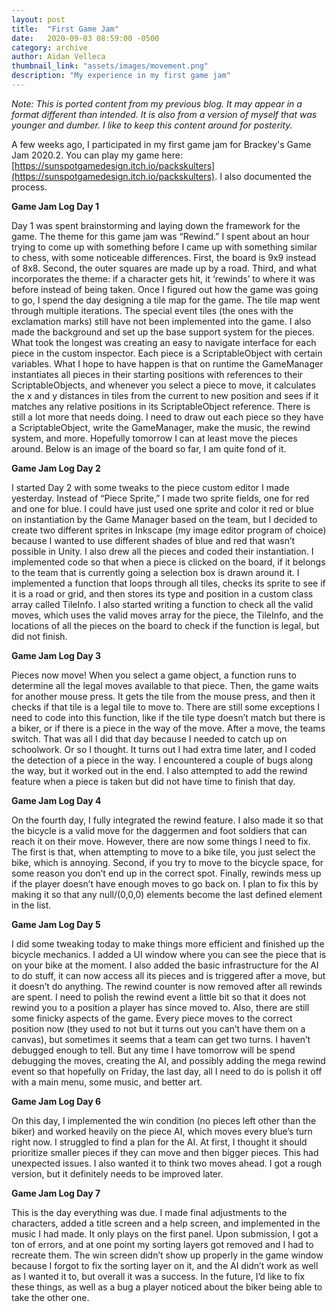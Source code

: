 ```yaml
---
layout: post
title:  "First Game Jam"
date:   2020-09-03 08:59:00 -0500
category: archive
author: Aidan Velleca
thumbnail_link: "assets/images/movement.png"
description: "My experience in my first game jam"
---
```

*Note: This is ported content from my previous blog. It may appear in a format different than intended. It is also from a version of myself that was younger and dumber. I like to keep this content around for posterity.*

A few weeks ago, I participated in my first game jam for Brackey's Game Jam 2020.2. You can play my game here: [https://sunspotgamedesign.itch.io/packskulters](https://sunspotgamedesign.itch.io/packskulters). I also documented the process.

**Game Jam Log Day 1**

Day 1 was spent brainstorming and laying down the framework for the game. The theme for this game jam was “Rewind.” I spent about an hour trying to come up with something before I came up with something similar to chess, with some noticeable differences. First, the board is 9x9 instead of 8x8. Second, the outer squares are made up by a road. Third, and what incorporates the theme: if a character gets hit, it ‘rewinds’ to where it was before instead of being taken. Once I figured out how the game was going to go, I spend the day designing a tile map for the game. The tile map went through multiple iterations. The special event tiles (the ones with the exclamation marks) still have not been implemented into the game. I also made the background and set up the base support system for the pieces. What took the longest was creating an easy to navigate interface for each piece in the custom inspector. Each piece is a ScriptableObject with certain variables. What I hope to have happen is that on runtime the GameManager instantiates all pieces in their starting positions with references to their ScriptableObjects, and whenever you select a piece to move, it calculates the x and y distances in tiles from the current to new position and sees if it matches any relative positions in its ScriptableObject reference. There is still a lot more that needs doing. I need to draw out each piece so they have a ScriptableObject, write the GameManager, make the music, the rewind system, and more. Hopefully tomorrow I can at least move the pieces around. Below is an image of the board so far, I am quite fond of it.

**Game Jam Log Day 2**

I started Day 2 with some tweaks to the piece custom editor I made yesterday. Instead of “Piece Sprite,” I made two sprite fields, one for red and one for blue. I could have just used one sprite and color it red or blue on instantiation by the Game Manager based on the team, but I decided to create two different sprites in Inkscape (my image editor program of choice) because I wanted to use different shades of blue and red that wasn’t possible in Unity. I also drew all the pieces and coded their instantiation. I implemented code so that when a piece is clicked on the board, if it belongs to the team that is currently going a selection box is drawn around it. I implemented a function that loops through all tiles, checks its sprite to see if it is a road or grid, and then stores its type and position in a custom class array called TileInfo. I also started writing a function to check all the valid moves, which uses the valid moves array for the piece, the TileInfo, and the locations of all the pieces on the board to check if the function is legal, but did not finish.

**Game Jam Log Day 3**

Pieces now move! When you select a game object, a function runs to determine all the legal moves available to that piece. Then, the game waits for another mouse press. It gets the tile from the mouse press, and then it checks if that tile is a legal tile to move to. There are still some exceptions I need to code into this function, like if the tile type doesn’t match but there is a biker, or if there is a piece in the way of the move. After a move, the teams switch. That was all I did that day because I needed to catch up on schoolwork. Or so I thought. It turns out I had extra time later, and I coded the detection of a piece in the way. I encountered a couple of bugs along the way, but it worked out in the end. I also attempted to add the rewind feature when a piece is taken but did not have time to finish that day.

**Game Jam Log Day 4**

On the fourth day, I fully integrated the rewind feature. I also made it so that the bicycle is a valid move for the daggermen and foot soldiers that can reach it on their move. However, there are now some things I need to fix. The first is that, when attempting to move to a bike tile, you just select the bike, which is annoying. Second, if you try to move to the bicycle space, for some reason you don’t end up in the correct spot. Finally, rewinds mess up if the player doesn’t have enough moves to go back on. I plan to fix this by making it so that any null/(0,0,0) elements become the last defined element in the list.

**Game Jam Log Day 5**

I did some tweaking today to make things more efficient and finished up the bicycle mechanics. I added a UI window where you can see the piece that is on your bike at the moment. I also added the basic infrastructure for the AI to do stuff, it can now access all its pieces and is triggered after a move, but it doesn’t do anything. The rewind counter is now removed after all rewinds are spent. I need to polish the rewind event a little bit so that it does not rewind you to a position a player has since moved to. Also, there are still some finicky aspects of the game. Every piece moves to the correct position now (they used to not but it turns out you can’t have them on a canvas), but sometimes it seems that a team can get two turns. I haven’t debugged enough to tell. But any time I have tomorrow will be spend debugging the moves, creating the AI, and possibly adding the mega rewind event so that hopefully on Friday, the last day, all I need to do is polish it off with a main menu, some music, and better art.

**Game Jam Log Day 6**

On this day, I implemented the win condition (no pieces left other than the biker) and worked heavily on the piece AI, which moves every blue’s turn right now. I struggled to find a plan for the AI. At first, I thought it should prioritize smaller pieces if they can move and then bigger pieces. This had unexpected issues. I also wanted it to think two moves ahead. I got a rough version, but it definitely needs to be improved later.

**Game Jam Log Day 7**

This is the day everything was due. I made final adjustments to the characters, added a title screen and a help screen, and implemented in the music I had made. It only plays on the first panel. Upon submission, I got a ton of errors, and at one point my sorting layers got removed and I had to recreate them. The win screen didn’t show up properly in the game window because I forgot to fix the sorting layer on it, and the AI didn’t work as well as I wanted it to, but overall it was a success. In the future, I’d like to fix these things, as well as a bug a player noticed about the biker being able to take the other one.

